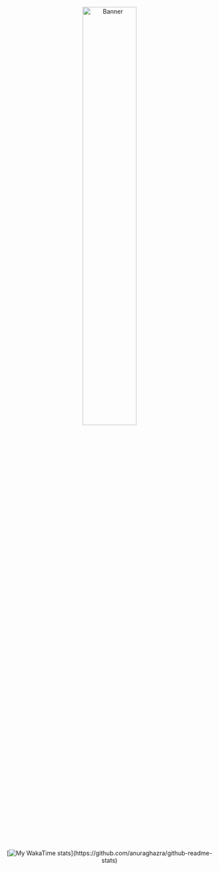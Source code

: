 <p align="center">
    <img src="https://upload.wikimedia.org/wikipedia/en/b/b8/Lain_hacker_small.jpg" alt="Banner" width="50%">
</p>





<div align="center">

[![My WakaTime stats](https://github-readme-stats.vercel.app/api/wakatime?username=brndout&hide_progress=truet&range=all_time&langs_count=8&theme=github_dark&hide_title=true&layout=compact&hide=JSON,Other,gitignore,YAML,sshconfig,Protocol%20Buffer,TOML,Solidity%20file,)](https://github.com/anuraghazra/github-readme-stats)

</div>

